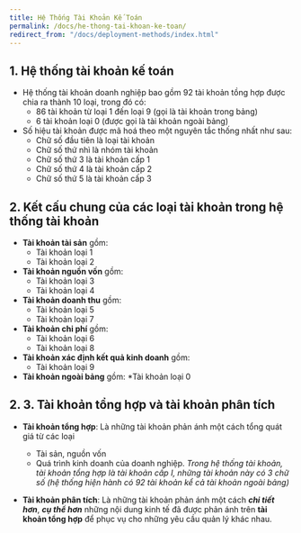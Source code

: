 ```yaml
---
title: Hệ Thống Tài Khoản Kế Toán
permalink: /docs/he-thong-tai-khoan-ke-toan/
redirect_from: "/docs/deployment-methods/index.html"
---
```


## 1. Hệ thống tài khoản kế toán

* Hệ thống tài khoản doanh nghiệp bao gồm 92 tài khoản tồng hợp được chia ra thành 10 loại, trong đó có:
  * 86 tài khoản từ loại 1 đến loại 9 (gọi là tài khoản trong bảng)
  * 6 tài khoản loại 0 (được gọi là  tài  khoản  ngoài  bảng)
* Số  hiệu  tài  khoản  được  mã  hoá  theo  một nguyên tắc thống nhất như sau:
  * Chữ số đầu tiên là loại tài khoản
  * Chữ số thứ nhì là nhóm tài khoản
  * Chữ số thứ 3 là tài khoản cấp 1
  * Chữ số thứ 4 là tài khoản cấp 2
  * Chữ số thứ 5 là tài khoản cấp 3


## 2. Kết cấu chung của các loại tài khoản trong hệ thống tài khoản

* **Tài khoản tài sản** gồm: 
  * Tài khoản loại 1
  * Tài khoản loại 2
* **Tài khoản nguồn vốn** gồm: 
  * Tài khoản loại 3
  * Tài khoản loại 4
* **Tài khoản doanh thu** gồm:
  * Tài khoản loại 5
  * Tài khoản loại 7
* **Tài khoản chi phí** gồm:
  * Tài khoản loại 6
  * Tài khoản loại 8
* **Tài khoản xác định kết quả kinh doanh** gồm:
  * Tài khoản loại 9
* **Tài khoản ngoài bảng** gồm:
  *Tài khoản loại 0

## 2. 3. Tài khoản tổng hợp và tài khoản phân tích

* **Tài khoản tổng hợp**: Là những tài khoản phản ánh một cách tổng quát giá từ các loại 
  * Tài sản, nguồn vốn 
  * Quá trình kinh doanh của doanh  nghiệp.
*Trong  hệ  thống  tài  khoản,  tài  khoản  tổng  hợp  là  tài khoản cấp I, những tài khoản này có 3 chữ số (hệ thống hiện hành có 92 tài khoản kể cả tài khoản ngoài bảng)*

* **Tài khoản phân tích**: Là những tài khoản phản ánh một cách ***chi tiết hơn***, ***cụ thể hơn*** những nội dung kinh tế đã được phản ánh trên **tài khoản tổng hợp** để phục vụ cho những yêu cầu quản lý khác nhau. 
